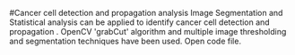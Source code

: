 #Cancer cell detection and propagation analysis
Image Segmentation and Statistical analysis can be applied to identify cancer cell detection and propagation . OpenCV 'grabCut' algorithm and multiple image thresholding and segmentation techniques have been used. Open code file.
